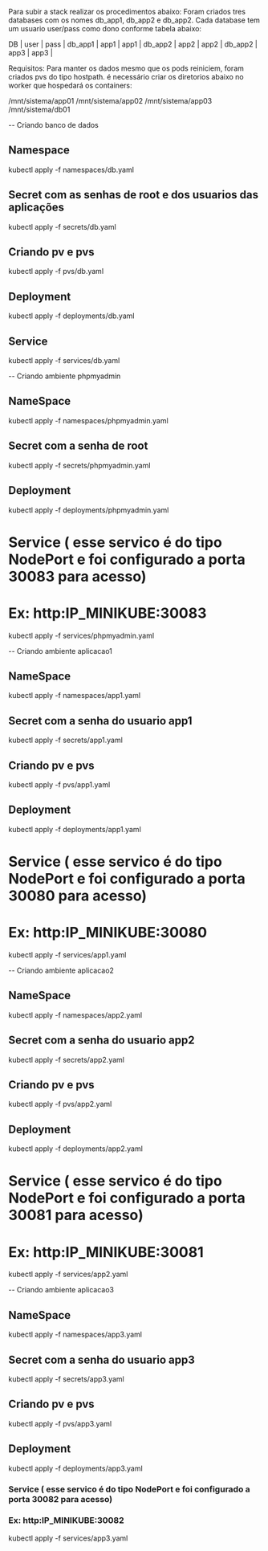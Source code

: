 
Para subir a stack realizar os procedimentos abaixo:
Foram criados tres databases com os nomes db_app1, db_app2 e db_app2. Cada database tem um usuario user/pass como dono conforme tabela abaixo:

DB      | user | pass |
db_app1 | app1 | app1 |
db_app2 | app2 | app2 |
db_app2 | app3 | app3 |

Requisitos: Para manter os dados mesmo que os pods reiniciem, foram criados pvs do tipo hostpath. é necessário criar os diretorios abaixo no worker que hospedará os containers:

/mnt/sistema/app01
/mnt/sistema/app02
/mnt/sistema/app03
/mnt/sistema/db01

--  Criando banco de dados

## Namespace
kubectl apply -f namespaces/db.yaml

## Secret com as senhas de root e dos usuarios das aplicações
kubectl apply -f secrets/db.yaml

## Criando pv e pvs
kubectl apply -f pvs/db.yaml

## Deployment
kubectl apply -f deployments/db.yaml

## Service
kubectl apply -f services/db.yaml

-- Criando ambiente phpmyadmin
## NameSpace
kubectl apply -f namespaces/phpmyadmin.yaml

## Secret com a senha de root 
kubectl apply -f secrets/phpmyadmin.yaml

## Deployment
kubectl apply -f deployments/phpmyadmin.yaml

# Service ( esse servico é do tipo NodePort e foi configurado a porta 30083 para acesso)
# Ex: http:IP_MINIKUBE:30083
kubectl apply -f services/phpmyadmin.yaml

-- Criando ambiente aplicacao1
## NameSpace
kubectl apply -f namespaces/app1.yaml

## Secret com a senha do usuario app1
kubectl apply -f secrets/app1.yaml

## Criando pv e pvs
kubectl apply -f pvs/app1.yaml

## Deployment
kubectl apply -f deployments/app1.yaml

# Service ( esse servico é do tipo NodePort e foi configurado a porta 30080 para acesso)
# Ex: http:IP_MINIKUBE:30080
kubectl apply -f services/app1.yaml

-- Criando ambiente aplicacao2
## NameSpace
kubectl apply -f namespaces/app2.yaml

## Secret com a senha do usuario app2
kubectl apply -f secrets/app2.yaml

## Criando pv e pvs
kubectl apply -f pvs/app2.yaml

## Deployment
kubectl apply -f deployments/app2.yaml

# Service ( esse servico é do tipo NodePort e foi configurado a porta 30081 para acesso)
# Ex: http:IP_MINIKUBE:30081
kubectl apply -f services/app2.yaml


-- Criando ambiente aplicacao3
## NameSpace
kubectl apply -f namespaces/app3.yaml

## Secret com a senha do usuario app3
kubectl apply -f secrets/app3.yaml

## Criando pv e pvs
kubectl apply -f pvs/app3.yaml

## Deployment
kubectl apply -f deployments/app3.yaml

### Service ( esse servico é do tipo NodePort e foi configurado a porta 30082 para acesso)
### Ex: http:IP_MINIKUBE:30082
kubectl apply -f services/app3.yaml
